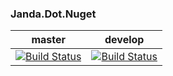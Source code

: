 ### Janda.Dot.Nuget

| master | develop |
|:------:|:-----------:|
|[![Build Status](http://nas:8081/buildStatus/icon?job=Janda.Dot.Nuget/master)](http://nas:8081/job/Janda.Dot.Nuget/job/master)|[![Build Status](http://nas:8081/buildStatus/icon?job=Janda.Dot.Nuget/develop)](http://nas:8081/job/Janda.Dot.Nuget/job/develop)|



